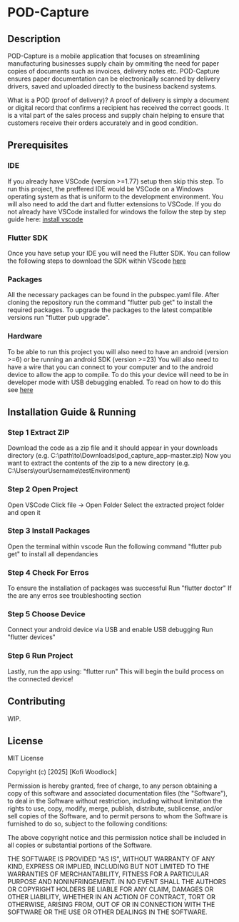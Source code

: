 # POD-Capture
## Description
POD-Capture is a mobile application that focuses on streamlining manufacturing businesses supply chain by ommiting the need for paper copies of documents such as invoices, delivery notes etc. POD-Capture ensures paper documentation can be electronically scanned by delivery drivers, saved and uploaded directly to the business backend systems.

What is a POD (proof of delivery)?
A proof of delivery is simply a document or digital record that confirms a recipient has received the correct goods. It is a vital part of the sales process and supply chain helping to ensure that customers receive their orders accurately and in good condition. 

## Prerequisites  
### IDE
If you already have VSCode (version >=1.77) setup then skip this step.
To run this project, the preffered IDE would be VSCode on a Windows operating system as that is uniform to the development environment. You will also need to add the dart and flutter extensions to VSCode. 
If you do not already have VSCode installed for windows the follow the step by step guide here: [install vscode](https://docs.flutter.dev/get-started/editor?tab=vscode)

### Flutter SDK
Once you have setup your IDE you will need the Flutter SDK. You can follow the following steps to download the SDK within VScode [here](https://docs.flutter.dev/get-started/install/windows/desktop) 

### Packages 
All the necessary packages can be found in the pubspec.yaml file. After cloning the repository run the command "flutter pub get" to install the required packages. To upgrade the packages to the latest compatible versions run "flutter pub upgrade".

### Hardware
To be able to run this project you will also need to have an android (version >=6) or be running an android SDK (version >=23)
You will also need to have a wire that you can connect to your computer and to the android device to allow the app to compile. 
To do this your device will need to be in developer mode with USB debugging enabled. To read on how to do this see [here](https://developer.android.com/studio/debug/dev-options)

## Installation Guide & Running
### Step 1 Extract ZIP
Download the code as a zip file and it should appear in your downloads directory (e.g. C:\path\to\Downloads\pod_capture_app-master.zip)
Now you want to extract the contents of the zip to a new directory (e.g. C:\Users\yourUsername\testEnvironment)
### Step 2 Open Project
Open VSCode
Click file -> Open Folder
Select the extracted project folder and open it
### Step 3 Install Packages
Open the terminal within vscode
Run the following command "flutter pub get" to install all dependancies
### Step 4 Check For Erros
To ensure the installation of packages was successful 
Run "flutter doctor"
If the are any erros see troubleshooting section
### Step 5 Choose Device
Connect your android device via USB and enable USB debugging
Run "flutter devices"
### Step 6 Run Project
Lastly, run the app using: "flutter run"
This will begin the build process on the connected device!

## Contributing 
WIP. 

## License 
MIT License

Copyright (c) [2025] [Kofi Woodlock]

Permission is hereby granted, free of charge, to any person obtaining a copy
of this software and associated documentation files (the "Software"), to deal
in the Software without restriction, including without limitation the rights
to use, copy, modify, merge, publish, distribute, sublicense, and/or sell
copies of the Software, and to permit persons to whom the Software is
furnished to do so, subject to the following conditions:

The above copyright notice and this permission notice shall be included in all
copies or substantial portions of the Software.

THE SOFTWARE IS PROVIDED "AS IS", WITHOUT WARRANTY OF ANY KIND, EXPRESS OR
IMPLIED, INCLUDING BUT NOT LIMITED TO THE WARRANTIES OF MERCHANTABILITY,
FITNESS FOR A PARTICULAR PURPOSE AND NONINFRINGEMENT. IN NO EVENT SHALL THE
AUTHORS OR COPYRIGHT HOLDERS BE LIABLE FOR ANY CLAIM, DAMAGES OR OTHER
LIABILITY, WHETHER IN AN ACTION OF CONTRACT, TORT OR OTHERWISE, ARISING FROM,
OUT OF OR IN CONNECTION WITH THE SOFTWARE OR THE USE OR OTHER DEALINGS IN THE
SOFTWARE.
